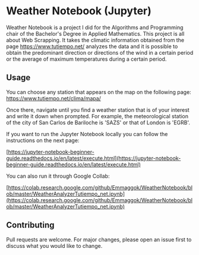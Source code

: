 # Weather Notebook (Jupyter)
Weather Notebook is a project I did for the Algorithms and Programming chair of the Bachelor's Degree in Applied Mathematics. This project is all about Web Scrapping.
It takes the climatic information obtained from the page https://www.tutiempo.net/ analyzes the data and it is possible to obtain the predominant direction or directions of the wind in a certain period or the average of maximum temperatures during a certain period.

## Usage


You can choose any station that appears on the map on the following page: https://www.tutiempo.net/clima/mapa/

Once there, navigate until you find a weather station that is of your interest and write it down when prompted. For example, the meteorological station of the city of San Carlos de Bariloche is 'SAZS' or that of London is 'EGRB'.

If you want to run the Jupyter Notebook locally you can follow the instructions on the next page: 

[https://jupyter-notebook-beginner-guide.readthedocs.io/en/latest/execute.html](https://jupyter-notebook-beginner-guide.readthedocs.io/en/latest/execute.html)

You can also run it through Google Collab:

[https://colab.research.google.com/github/Emmaggok/WeatherNotebook/blob/master/WeatherAnalyzerTutiempo_net.ipynb](https://colab.research.google.com/github/Emmaggok/WeatherNotebook/blob/master/WeatherAnalyzerTutiempo_net.ipynb)

## Contributing
Pull requests are welcome. For major changes, please open an issue first to discuss what you would like to change.
